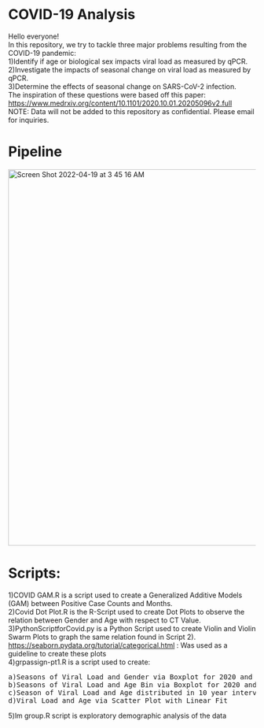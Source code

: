# COVID-19 Analysis 
Hello everyone!\
In this repository, we try to tackle three major problems resulting from the COVID-19 pandemic:\
1)Identify if age or biological sex impacts viral load as measured by qPCR.\
2)Investigate the impacts of seasonal change on viral load as measured by qPCR.\
3)Determine the effects of seasonal change on SARS-CoV-2 infection.\
The inspiration of these questions were based off this paper: https://www.medrxiv.org/content/10.1101/2020.10.01.20205096v2.full \
NOTE: Data will not be added to this repository as confidential. Please email for inquiries. 


# Pipeline
<img width="765" alt="Screen Shot 2022-04-19 at 3 45 16 AM" src="https://user-images.githubusercontent.com/101582963/163952130-306716ab-e23a-4962-b4c0-6803d3433b93.png">

# Scripts:
1)COVID GAM.R is a script used to create a Generalized Additive Models (GAM) between Positive Case Counts and Months. \
2)Covid Dot Plot.R is the R-Script used to create Dot Plots to observe the relation between Gender and Age with respect to CT Value.\
3)PythonScriptforCovid.py is a Python Script used to create Violin and Violin Swarm Plots to graph the same relation found in Script 2).\
https://seaborn.pydata.org/tutorial/categorical.html : Was used as a guideline to create these plots\
4)grpassign-pt1.R is a script used to create:
<pre>
a)Seasons of Viral Load and Gender via Boxplot for 2020 and 2021
b)Seasons of Viral Load and Age Bin via Boxplot for 2020 and 2021
c)Season of Viral Load and Age distributed in 10 year intervals via Boxplot
d)Viral Load and Age via Scatter Plot with Linear Fit
</pre>
5)lm group.R script is exploratory demographic analysis of the data
